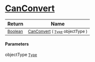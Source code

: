 # [CanConvert](./NetCoreFeatureDescriptorDictionaryConverter-100664119.md)



| Return | Name | 
| --- | --- | 
| <sub>[Boolean](https://docs.microsoft.com/en-us/dotnet/api/System.Boolean)</sub>| <sub>[CanConvert](./NetCoreFeatureDescriptorDictionaryConverter-100664119.md) ( [`Type`](https://docs.microsoft.com/en-us/dotnet/api/System.Type) objectType )</sub>| <br>


#### Parameters
 objectType  [`Type`](https://docs.microsoft.com/en-us/dotnet/api/System.Type)